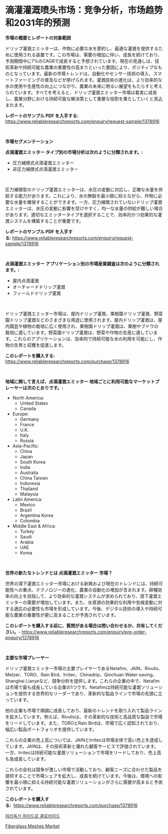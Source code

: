 <p><h1>滴灌灌溉喷头市场：竞争分析，市场趋势和2031年的预测</h1></p><p><strong>市場の概要とレポートの対象範囲</strong></p>
<p><p>ドリップ灌漑エミッターは、作物に必要な水を節約し、最適な灌漑を提供するために使用される装置です。この市場は、需要の増加に伴い、成長を続けており、予測期間中に7%のCAGRで成長すると予想されています。現在の見通しは、技術革新や持続可能な農業の重要性の高まりといった要因により、ポジティブなものとなっています。最新の市場トレンドは、自動化やセンサー技術の導入、スマートファーミングの普及などが挙げられます。灌漑技術の進化は、より効率的な水の使用や生産性の向上につながり、農業の未来に明るい展望をもたらすと考えられています。すべてを考えると、ドリップ灌漑エミッター市場は着実に成長し、農業分野における持続可能な解決策として重要な役割を果たしていくと見込まれます。</p></p>
<p><strong>レポートのサンプル PDF を入手する:</strong> <a href="https://www.reliableresearchreports.com/enquiry/request-sample/1378916">https://www.reliableresearchreports.com/enquiry/request-sample/1378916</a></p>
<p>&nbsp;</p>
<p><strong>市場セグメンテーション</strong></p>
<p><strong>点滴灌漑エミッター タイプ別の市場分析は次のように分類されます。:</strong></p>
<p><ul><li>圧力補償式点滴灌漑エミッター</li><li>非圧力補償式点滴灌漑エミッター</li></ul></p>
<p>&nbsp;</p>
<p><p>圧力補償型のドリップ灌漑エミッターは、水圧の変動に対応し、正確な水量を供給する能力があります。これにより、水の無駄を最小限に抑えながら、作物に必要な水量を確保することができます。一方、圧力補償されていないドリップ灌漑エミッターは、水圧の変動に影響を受けやすく、均一な水量の供給が難しい場合があります。適切なエミッタータイプを選択することで、効率的かつ効果的な灌漑システムを構築することが重要です。</p></p>
<p><strong>レポートのサンプル PDF を入手する:</strong>&nbsp;<a href="https://www.reliableresearchreports.com/enquiry/request-sample/1378916">https://www.reliableresearchreports.com/enquiry/request-sample/1378916</a></p>
<p>&nbsp;</p>
<p><strong> 点滴灌漑エミッター アプリケーション別の市場産業調査は次のように分類されます。:</strong></p>
<p><ul><li>屋内点滴灌漑</li><li>オーチャードドリップ灌漑</li><li>フィールドドリップ灌漑</li></ul></p>
<p>&nbsp;</p>
<p><p>ドリップ灌漑エミッター市場は、屋内ドリップ灌漑、果樹園ドリップ灌漑、野菜園ドリップ灌漑などのさまざまな用途に使用されます。屋内ドリップ灌漑は、屋内園芸や植物の栽培に広く使用され、果樹園ドリップ灌漑は、果樹やブドウの栽培に適しています。野菜園ドリップ灌漑は、野菜や作物の生産に適しています。これらのアプリケーションは、効率的で持続可能な水の利用を可能にし、作物の生育と収穫を促進します。</p></p>
<p><strong>このレポートを購入する:</strong>&nbsp; <a href="https://www.reliableresearchreports.com/purchase/1378916">https://www.reliableresearchreports.com/purchase/1378916</a></p>
<p>&nbsp;</p>
<p><strong>地域に関して言えば、点滴灌漑エミッター 地域ごとに利用可能なマーケットプレーヤーは次のとおりです。:</strong></p>
<p><ul>
    <li>
        North America:
        <ul>
            <li>United States</li>
            <li>Canada</li>
        </ul>
    </li>
    <li>
        Europe:
        <ul>
            <li>Germany</li>
            <li>France</li>
            <li>U.K.</li>
            <li>Italy</li>
            <li>Russia</li>
        </ul>
    </li>
    <li>
        Asia-Pacific:
        <ul>
            <li>China</li>
            <li>Japan</li>
            <li>South Korea</li>
            <li>India</li>
            <li>Australia</li>
            <li>China Taiwan</li>
            <li>Indonesia</li>
            <li>Thailand</li>
            <li>Malaysia</li>
        </ul>
    </li>
    <li>
        Latin America:
        <ul>
            <li>Mexico</li>
            <li>Brazil</li>
            <li>Argentina Korea</li>
            <li>Colombia</li>
        </ul>
    </li>
    <li>
        Middle East & Africa:
        <ul>
            <li>Turkey</li>
            <li>Saudi</li>
            <li>Arabia</li>
            <li>UAE</li>
            <li>Korea</li>
        </ul>
    </li>
    </ul></p>
<p>&nbsp;</p>
<p><strong>世界の新たなトレンドとは 点滴灌漑エミッター 市場？</strong></p>
<p><p>世界の滴下灌漑エミッター市場における新興および現在のトレンドには、持続可能性への重点、テクノロジーの進化、農業の自動化の増加が含まれます。耕種効率の向上を目指して、より効率的な灌漑システムが求められており、滴下灌漑エミッターの需要が増加しています。また、水資源の効果的な利用や気候変動に対する適応の必要性も市場を形成しています。今後、デジタル技術の導入や持続可能な農業の重要性が更に高まることが予測されています。</p></p>
<p><strong>このレポートを購入する前に、質問がある場合は問い合わせるか、共有してください。</strong>- <a href="https://www.reliableresearchreports.com/enquiry/pre-order-enquiry/1378916">https://www.reliableresearchreports.com/enquiry/pre-order-enquiry/1378916</a></p>
<p>&nbsp;</p>
<p><strong>主要な市場プレーヤー</strong></p>
<p><p>ドリップ灌漑エミッター市場の主要プレイヤーであるNetafim、JAIN、Rivulis、Metzer、TORO、Rain Bird、Irritec、Chinadrip、Qinchuan Water-saving、Shanghai Lianyeなど、競争分析を提供します。これらの企業の中で、Netafimは市場で最も成長している企業の1つです。Netafimは持続可能な灌漑ソリューションを提供する世界的なリーダーであり、革新的な製品ラインで市場の先頭に立っています。</p><p>他の企業も市場で順調に成長しており、最新のトレンドを取り入れて製品ラインを拡大しています。例えば、Rivulisは、その革新的な技術と高品質な製品で市場をリードしています。また、TOROとRain Birdは、市場で広く認知されており、幅広い製品ポートフォリオを提供しています。</p><p>これらの企業の売上高については、JAINとIrritecは市場全体で高い売上を達成しています。JAINは、その技術革新と優れた顧客サービスで評価されています。一方、Irritecは持続可能な灌漑ソリューションで市場をリードしており、売上高も急成長しています。</p><p>これらの会社は競争が激しい市場で活動しており、顧客ニーズに合わせた製品を提供することで市場シェアを拡大し、成長を続けています。今後は、環境への影響を最小限に抑える持続可能な灌漑ソリューションがさらに需要が高まると予測されています。</p></p>
<p><strong>このレポートを購入する:</strong>&nbsp;&nbsp;<a href="https://www.reliableresearchreports.com/purchase/1378916">https://www.reliableresearchreports.com/purchase/1378916</a></p>
<p><p><a href="https://medium.com/@axintepreda1/%ED%94%BC%EB%A6%AC%EB%8F%84%ED%82%A4%ED%8C%90-%EC%97%BC%ED%99%94%EB%AC%BC-%EC%8B%9C%EC%9E%A5-%EA%B7%9C%EB%AA%A8-%EB%B0%8F-%EC%8B%9C%EC%9E%A5-%EB%8F%99%ED%96%A5-%EC%82%B0%EC%97%85-%EA%B0%9C%EC%9A%94-%EC%A0%84%EC%B2%B4-2024%EC%97%90%EC%84%9C-2031%EA%B9%8C%EC%A7%80-a63c568d740d">피리독신 하이드로 클로라이드</a></p><p><a href="https://github.com/Glendatilghmankmgz0rbhwpy/Market-Research-Report-List-1/blob/main/fiberglass-meshes-market.md">Fiberglass Meshes Market</a></p></p>